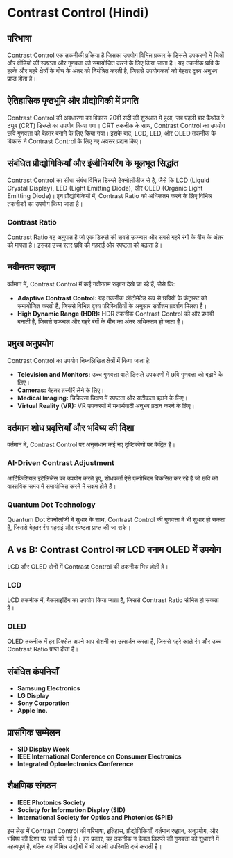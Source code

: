 # Contrast Control (Hindi)

## परिभाषा
Contrast Control एक तकनीकी प्रक्रिया है जिसका उपयोग विभिन्न प्रकार के डिस्प्ले उपकरणों में चित्रों और वीडियो की स्पष्टता और गुणवत्ता को समायोजित करने के लिए किया जाता है। यह तकनीक छवि के हल्के और गहरे क्षेत्रों के बीच के अंतर को नियंत्रित करती है, जिससे उपयोगकर्ता को बेहतर दृश्य अनुभव प्राप्त होता है। 

## ऐतिहासिक पृष्ठभूमि और प्रौद्योगिकी में प्रगति
Contrast Control की अवधारणा का विकास 20वीं सदी की शुरुआत में हुआ, जब पहली बार कैथोड रे ट्यूब (CRT) डिस्प्ले का उपयोग किया गया। CRT तकनीक के साथ, Contrast Control का उपयोग छवि गुणवत्ता को बेहतर बनाने के लिए किया गया। इसके बाद, LCD, LED, और OLED तकनीक के विकास ने Contrast Control के लिए नए अवसर प्रदान किए। 

## संबंधित प्रौद्योगिकियाँ और इंजीनियरिंग के मूलभूत सिद्धांत
Contrast Control का सीधा संबंध विभिन्न डिस्प्ले टेक्नोलॉजीज से है, जैसे कि LCD (Liquid Crystal Display), LED (Light Emitting Diode), और OLED (Organic Light Emitting Diode)। इन प्रौद्योगिकियों में, Contrast Ratio को अधिकतम करने के लिए विभिन्न तकनीकों का उपयोग किया जाता है। 

### Contrast Ratio
Contrast Ratio वह अनुपात है जो एक डिस्प्ले की सबसे उज्ज्वल और सबसे गहरे रंगों के बीच के अंतर को मापता है। इसका उच्च स्तर छवि की गहराई और स्पष्टता को बढ़ाता है। 

## नवीनतम रुझान
वर्तमान में, Contrast Control में कई नवीनतम रुझान देखे जा रहे हैं, जैसे कि:

- **Adaptive Contrast Control:** यह तकनीक ऑटोमेटेड रूप से छवियों के कंट्रास्ट को समायोजित करती है, जिससे विभिन्न दृश्य परिस्थितियों के अनुसार सर्वोत्तम प्रदर्शन मिलता है।
- **High Dynamic Range (HDR):** HDR तकनीक Contrast Control को और प्रभावी बनाती है, जिससे उज्ज्वल और गहरे रंगों के बीच का अंतर अधिकतम हो जाता है।

## प्रमुख अनुप्रयोग
Contrast Control का उपयोग निम्नलिखित क्षेत्रों में किया जाता है:

- **Television and Monitors:** उच्च गुणवत्ता वाले डिस्प्ले उपकरणों में छवि गुणवत्ता को बढ़ाने के लिए।
- **Cameras:** बेहतर तस्वीरें लेने के लिए।
- **Medical Imaging:** चिकित्सा चित्रण में स्पष्टता और सटीकता बढ़ाने के लिए।
- **Virtual Reality (VR):** VR उपकरणों में यथार्थवादी अनुभव प्रदान करने के लिए।

## वर्तमान शोध प्रवृत्तियाँ और भविष्य की दिशा
वर्तमान में, Contrast Control पर अनुसंधान कई नए दृष्टिकोणों पर केंद्रित है। 

### AI-Driven Contrast Adjustment
आर्टिफिशियल इंटेलिजेंस का उपयोग करते हुए, शोधकर्ता ऐसे एल्गोरिदम विकसित कर रहे हैं जो छवि को वास्तविक समय में समायोजित करने में सक्षम होते हैं। 

### Quantum Dot Technology
Quantum Dot टेक्नोलॉजी में सुधार के साथ, Contrast Control की गुणवत्ता में भी सुधार हो सकता है, जिससे बेहतर रंग गहराई और स्पष्टता प्राप्त की जा सके।

## A vs B: Contrast Control का LCD बनाम OLED में उपयोग
LCD और OLED दोनों में Contrast Control की तकनीक भिन्न होती है। 

### LCD
LCD तकनीक में, बैकलाइटिंग का उपयोग किया जाता है, जिससे Contrast Ratio सीमित हो सकता है। 

### OLED
OLED तकनीक में हर पिक्सेल अपने आप रोशनी का उत्सर्जन करता है, जिससे गहरे काले रंग और उच्च Contrast Ratio प्राप्त होता है। 

## संबंधित कंपनियाँ
- **Samsung Electronics**
- **LG Display**
- **Sony Corporation**
- **Apple Inc.**

## प्रासंगिक सम्मेलन
- **SID Display Week**
- **IEEE International Conference on Consumer Electronics**
- **Integrated Optoelectronics Conference**

## शैक्षणिक संगठन
- **IEEE Photonics Society**
- **Society for Information Display (SID)**
- **International Society for Optics and Photonics (SPIE)**

इस लेख में Contrast Control की परिभाषा, इतिहास, प्रौद्योगिकियाँ, वर्तमान रुझान, अनुप्रयोग, और भविष्य की दिशा पर चर्चा की गई है। इस प्रकार, यह तकनीक न केवल डिस्प्ले की गुणवत्ता को सुधारने में महत्वपूर्ण है, बल्कि यह विभिन्न उद्योगों में भी अपनी उपस्थिति दर्ज कराती है।